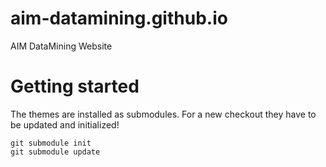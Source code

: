 # aim-datamining.github.io
AIM DataMining Website

# Getting started
The themes are installed as submodules. For a new checkout they have to be updated and initialized!

```
git submodule init
git submodule update
```
